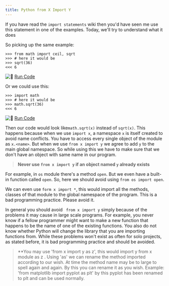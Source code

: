 ```yaml
---
title: Python from X Import Y
---
```

If you have read the <a>`import statements`</a> wiki then you'd have seen me use this statement in one of the examples. Today, we'll try to understand what it does

So picking up the same example:

    >>> from math import ceil, sqrt
    >>> # here it would be
    >>> sqrt(36)
    <<< 6

![:rocket:](//forum.freecodecamp.com/images/emoji/emoji_one/rocket.png?v=2 ":rocket:") <a href='https://repl.it/CS5t/1' target='_blank' rel='nofollow'>Run Code</a>

Or we could use this:

    >>> import math
    >>> # here it would be
    >>> math.sqrt(36)
    <<< 6

![:rocket:](//forum.freecodecamp.com/images/emoji/emoji_one/rocket.png?v=2 ":rocket:") <a href='https://repl.it/CS5u' target='_blank' rel='nofollow'>Run Code</a>

Then our code would look like`math.sqrt(x)` instead of `sqrt(x)`. This happens because when we use `import x`, a namespace `x` is itself created to avoid name conflicts. You have to access every single object of the module as `x.<name>`. But when we use `from x import y` we agree to add `y` to the main global namespace. So while using this we have to make sure that we don't have an object with same name in our program.

> **Never use `from x import y` if an object named `y` already exists**

For example, in `os` module there's a method `open`. But we even have a built-in function called `open`. So, here we should avoid using `from os import open`.

We can even use `form x import *`, this would import all the methods, classes of that module to the global namespace of the program. This is a bad programming practice. Please avoid it.

In general you should avoid ` from x import y` simply because of the problems it may cause in large scale programs. For example, you never know if a fellow programmer might want to make a new function that happens to be the name of one of the existing functions. You also do not know whether Python will change the library that you are importing functions from. While these problems won't exist as often for solo projects, as stated before, it is bad programming practice and should be avoided.

>**You may use 'from x import y as z', this would import y from x module as z . Using 'as' we can rename the method imported according to our wish. At time the method name may be to large to spell again and again. By this you can rename it as you wish. Example: 'from matplotlib import pyplot as plt' by this pyplot has been renamed to plt and can be used normally.
